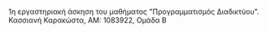 1η εργαστηριακή άσκηση του μαθήματος "Προγραμματισμός Διαδικτύου". Κασσιανή Καρακώστα, ΑΜ: 1083922, Ομάδα Β
